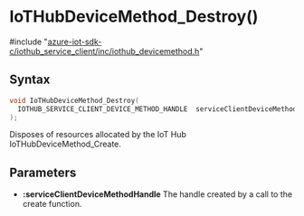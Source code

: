 # IoTHubDeviceMethod_Destroy()

\#include "[azure-iot-sdk-c/iothub_service_client/inc/iothub_devicemethod.h](../iot-c-ref-iothub-devicemethod-h.md)"  

## Syntax

```C
void IoTHubDeviceMethod_Destroy(
  IOTHUB_SERVICE_CLIENT_DEVICE_METHOD_HANDLE  serviceClientDeviceMethodHandle
);
```

Disposes of resources allocated by the IoT Hub IoTHubDeviceMethod_Create.

## Parameters
* **:serviceClientDeviceMethodHandle** The handle created by a call to the create function.

